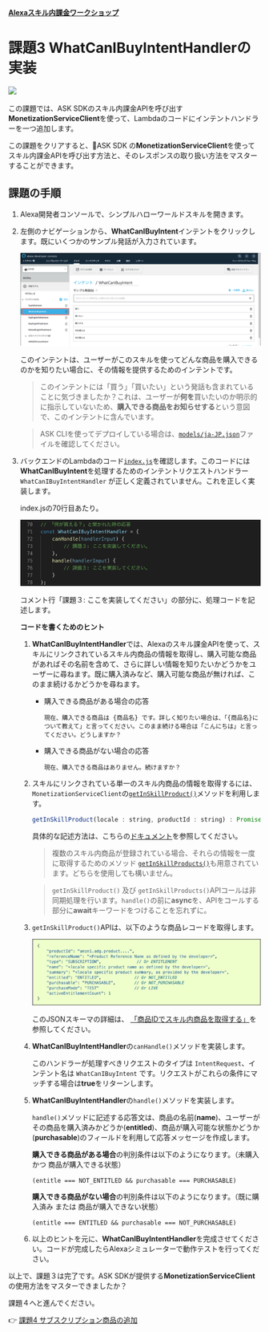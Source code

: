 **[Alexaスキル内課金ワークショップ](./Readme.md)**

# 課題3 **WhatCanIBuyIntentHandler**の実装
<img src="https://m.media-amazon.com/images/G/01/mobile-apps/dex/alexa/alexa-skills-kit/tutorials/quiz-game/header._TTH_.png" />

この課題では、ASK SDKのスキル内課金APIを呼び出す**MonetizationServiceClient**を使って、Lambdaのコードにインテントハンドラーを一つ追加します。

この課題をクリアすると、ASK SDK の**MonetizationServiceClient**を使ってスキル内課金APIを呼び出す方法と、そのレスポンスの取り扱い方法をマスターすることができます。

## 課題の手順

1. Alexa開発者コンソールで、シンプルハローワールドスキルを開きます。

1. 左側のナビゲーションから、**WhatCanIBuyIntent**インテントをクリックします。既にいくつかのサンプル発話が入力されています。

    ![3-1](./images/3-1-model-what-can-i-buy-intent.png)

    このインテントは、ユーザーがこのスキルを使ってどんな商品を購入できるのかを知りたい場合に、その情報を提供するためのインテントです。

    > このインテントには「買う」「買いたい」という発話も含まれていることに気づきましたか？これは、ユーザーが**何を**買いたいのか明示的に指示していないため、**購入できる商品をお知らせする**という意図で、このインテントに含んでいます。

    > ASK CLIを使ってデプロイしている場合は、[`models/ja-JP.json`](./models/ja-JP.json)ファイルを確認してください。

1. バックエンドのLambdaのコード[`index.js`](./lambda/custom/index.js)を確認します。このコードには**WhatCanIBuyIntent**を処理するためのインテントリクエストハンドラー`WhatCanIBuyIntentHandler` が正しく定義されていません。これを正しく実装します。

    index.jsの70行目あたり。

    ![3-2](./images/3-2-what-can-i-buy-intent-handler.png)

    コメント行「課題３: ここを実装してください」の部分に、処理コードを記述します。

    **コードを書くためのヒント**

     1. **WhatCanIBuyIntentHandler**では、Alexaのスキル課金APIを使って、スキルにリンクされているスキル内商品の情報を取得し、購入可能な商品があればその名前を含めて、さらに詳しい情報を知りたいかどうかをユーザーに尋ねます。既に購入済みなど、購入可能な商品が無ければ、このまま続けるかどうかを尋ねます。

        - 購入できる商品がある場合の応答
            ```
            現在、購入できる商品は {商品名} です。詳しく知りたい場合は、「{商品名}について教えて」と言ってください。このまま続ける場合は「こんにちは」と言ってください。どうしますか？
            ```
        - 購入できる商品がない場合の応答
            ```
            現在、購入できる商品はありません。続けますか？
            ```

     1. スキルにリンクされている単一のスキル内商品の情報を取得するには、`MonetizationServiceClient`の[`getInSkillProduct()`](https://ask-sdk-for-nodejs.readthedocs.io/ja/latest/Calling-Alexa-Service-APIs.html#getinskillproduct)メソッドを利用します。

        
        ```JavaScript
        getInSkillProduct(locale : string, productId : string) : Promise<services.monetization.InSkillProduct>
        ```
        具体的な記述方法は、こちらの[ドキュメント](https://ask-sdk-for-nodejs.readthedocs.io/ja/latest/Calling-Alexa-Service-APIs.html#getinskillproduct)を参照してください。
    
        > 複数のスキル内商品が登録されている場合、それらの情報を一度に取得するためのメソッド [`getInSkillProducts()`](https://ask-sdk-for-nodejs.readthedocs.io/ja/latest/Calling-Alexa-Service-APIs.html#getinskillproducts)も用意されています。どちらを使用しても構いません。
        
        > `getInSkillProduct()` 及び `getInSkillProducts()`APIコールは非同期処理を行います。`handle()`の前に**async**を、APIをコールする部分に**await**キーワードをつけることを忘れずに。

    1. `getInSkillProduct()`APIは、以下のような商品レコードを取得します。

        ![3-3](./images/3-3-get-inskillproduct-response.png)

        このJSONスキーマの詳細は、 [「商品IDでスキル内商品を取得する」](https://developer.amazon.com/ja/docs/in-skill-purchase/in-skill-product-service.html#request)を参照してください。

    1. **WhatCanIBuyIntentHandler**の`canHandle()`メソッドを実装します。

        このハンドラーが処理すべきリクエストのタイプは `IntentRequest`、インテント名は `WhatCanIBuyIntent` です。リクエストがこれらの条件にマッチする場合は**true**をリターンします。

    1. **WhatCanIBuyIntentHandler**の`handle()`メソッドを実装します。

        `handle()`メソッドに記述する応答文は、商品の名前(**name**)、ユーザーがその商品を購入済みかどうか(**entitled**)、商品が購入可能な状態かどうか(**purchasable**)のフィールドを利用して応答メッセージを作成します。

        **購入できる商品がある場合**の判別条件は以下のようになります。（未購入 かつ 商品が購入できる状態）
        ```
        (entitle === NOT_ENTITLED && purchasable === PURCHASABLE)
        ```

        **購入できる商品がない場合**の判別条件は以下のようになります。（既に購入済み または 商品が購入できない状態）
        ```
        (entitle === ENTITLED && purchasable === NOT_PURCHASABLE)
        ```

    1. 以上のヒントを元に、**WhatCanIBuyIntentHandler**を完成させてください。コードが完成したらAlexaシミュレーターで動作テストを行ってください。

以上で、課題３は完了です。ASK SDKが提供する**MonetizationServiceClient**の使用方法をマスターできましたか？

課題４へと進んでください。

:point_right: [課題4 サブスクリプション商品の追加](4-adding-subscription-product.md)








